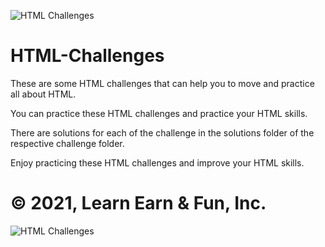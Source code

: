 ![HTML Challenges](https://cdn.lynda.com/course/170427/170427-637363828865101045-16x9.jpg)
# HTML-Challenges
These are some HTML challenges that can help you to move and practice all about HTML.

You can practice these HTML challenges and practice your HTML skills.

There are solutions for each of the challenge in the solutions folder of the respective challenge folder.

Enjoy practicing these HTML challenges and improve your HTML skills.

# © 2021, Learn Earn & Fun, Inc.
![HTML Challenges](https://lh3.googleusercontent.com/0Psbtv5hSoYslHTfP6Z-py8C9q3NVfH7O4MYEM_N3wCMhg79TkiIvlqf-3SlKFOMp90cG5hlhpaedWvc=w768-h768-n-o-v1=150x150)
